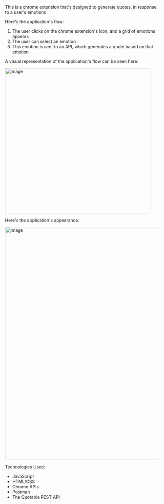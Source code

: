This is a chrome extension that's designed to generate quotes, in response to a user's emotions

Here's the application's flow: 
1. The user clicks on the chrome extension's icon, and a grid of emotions appears
2. The user can select an emotion
3. This emotion is sent to an API, which generates a quote based on that emotion

A visual representation of the application's flow can be seen here: 

<img width="476" alt="image" src="https://github.com/SafwanKhan112358/Quotr/assets/62441768/cf11ab14-2b9b-4bf2-a81a-76a108347c0d">


Here's the application's appearance:

<img width="764" alt="image" src="https://github.com/SafwanKhan112358/Quotr/assets/62441768/aeca5220-8895-4cd0-a380-c8b8c7c2941b">

Technologies Used: 
- JavaScript
- HTML/CSS
- Chrome APIs
- Postman
- The Quotable REST API






